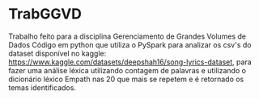# TrabGGVD

Trabalho feito para a disciplina Gerenciamento de Grandes Volumes de Dados
Código em python que utiliza o PySpark para analizar os csv's do dataset disponível no kaggle: https://www.kaggle.com/datasets/deepshah16/song-lyrics-dataset, 
para fazer uma análise léxica utilizando contagem de palavras e utilizando o dicionário léxico Empath nas 20 que mais se repetem e é retornado os temas identificados.
